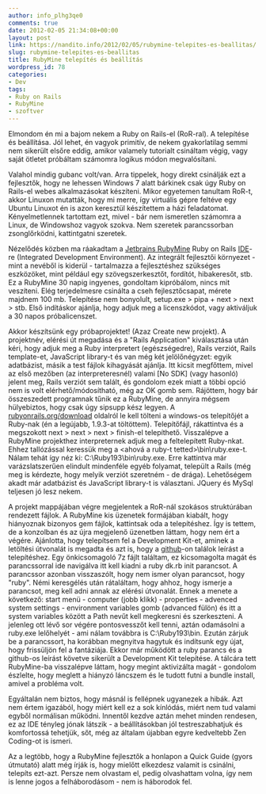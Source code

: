 ```yaml
---
author: info_plhg3qe0
comments: true
date: 2012-02-05 21:34:08+00:00
layout: post
link: https://nandito.info/2012/02/05/rubymine-telepites-es-beallitas/
slug: rubymine-telepites-es-beallitas
title: RubyMine telepítés és beállítás
wordpress_id: 78
categories:
- Dev
tags:
- Ruby on Rails
- RubyMine
- szoftver
---
```


Elmondom én mi a bajom nekem a Ruby on Rails-el (RoR-ral). A telepítése és beállítása. Jól lehet, én vagyok primitív, de nekem gyakorlatilag semmi nem sikerült elsőre eddig, amikor valamely tutorialt csináltam végig, vagy saját ötletet próbáltam számomra logikus módon megvalósítani.

Valahol mindig gubanc volt/van. Arra tippelek, hogy direkt csinálják ezt a fejlesztők, hogy ne lehessen Windows 7 alatt bárkinek csak úgy Ruby on Rails-el webes alkalmazásokat készíteni. Mikor egyetemen tanultam RoR-t, akkor Linuxon mutatták, hogy mi merre, így virtuális gépre feltéve egy Ubuntu Linuxot én is azon keresztül készítettem a házi feladatomat. Kényelmetlennek tartottam ezt, mivel - bár nem ismeretlen számomra a Linux, de Windowshoz vagyok szokva. Nem szeretek parancssorban zsonglőrködni, kattintgatni szeretek.

Nézelődés közben ma ráakadtam a [Jetbrains RubyMine](http://www.jetbrains.com/ruby/index.html) Ruby on Rails [IDE](http://hu.wikipedia.org/wiki/Integr%C3%A1lt_fejleszt%C5%91i_k%C3%B6rnyezet)-re (Integrated Development Environment). Az integrált fejlesztői környezet - mint a nevéből is kiderül - tartalmazza a fejlesztéshez szükséges eszközöket, mint például egy szövegszerkesztőt, fordítót, hibakeresőt, stb. Ez a RubyMine 30 napig ingyenes, gondoltam kipróbálom, nincs mit veszíteni. Elég terjedelmesre csinálta a cseh fejlesztőcsapat, mérete majdnem 100 mb. Telepítése nem bonyolult, setup.exe > pipa + next > next > stb. Első indításkor ajánlja, hogy adjuk meg a licenszkódot, vagy aktiváljuk a 30 napos próbalicenszet.

Akkor készítsünk egy próbaprojektet! (Azaz Create new projekt). A projektnév, elérési út megadása és a "Rails Application" kiválasztása után kéri, hogy adjuk meg a Ruby interpretert (egészségedre), Rails verziót, Rails template-et, JavaScript library-t és van még két jelölőnégyzet: egyik adatbázist, másik a test fájlok kihagyását ajánlja. Itt kicsit megfőttem, mivel az első mezőben (az interpreteresnél) valami [No SDK] (vagy hasonló) jelent meg, Rails verziót sem talált, és gondolom ezek miatt a többi opció nem is volt elérhető/módosítható, még az OK gomb sem. Rájöttem, hogy bár összeszedett programnak tűnik ez a RubyMine, de annyira mégsem hülyebiztos, hogy csak úgy sipsupp kész legyen. A [rubyonrails.org/download](http://rubyonrails.org/download) oldalról le kell tölteni a windows-os telepítőjét a Ruby-nak (én a legújabb, 1.9.3-at töltöttem). Telepítőfájl, rákattintva és a megszokott next > next > next > finish-el telepíthető. Visszalépve a RubyMine projekthez interpreternek adjuk meg a feltelepített Ruby-nkat. Ehhez tallózással keressük meg a <ahová a ruby-t tetted>\bin\ruby.exe-t. Nálam tehát így néz ki: C:\Ruby193\bin\ruby.exe. Erre kattintva már varázslatszerűen elindult mindenféle egyéb folyamat, települt a Rails (még meg is kérdezte, hogy melyik verziót szeretném - de drága). Lehetőségem akadt már adatbázist és JavaScript library-t is választani. JQuery és MySql teljesen jó lesz nekem.

A projekt mappájában végre megjelentek a RoR-nál szokásos struktúrában rendezett fájlok. A RubyMine kis üzenetek formájában kiabált, hogy hiányoznak bizonyos gem fájlok, kattintsak oda a telepítéshez. Így is tettem, de a konzolban és az újra megjelenő üzenetben láttam, hogy nem ért a végére. Ajánlotta, hogy telepítsem fel a Development Kit-et, aminek a letöltési útvonalát is megadta és azt is, hogy a [github](https://github.com/oneclick/rubyinstaller/wiki/Development-Kit)-on találok leírást a telepítéshez. Egy önkicsomagoló 7z fájlt találtam, ez kicsomagolta magát és parancssorral ide navigálva itt kell kiadni a ruby dk.rb init parancsot. A parancssor azonban visszaszólt, hogy nem ismer olyan parancsot, hogy "ruby". Némi keresgélés után rátaláltam, hogy ahhoz, hogy ismerje a parancsot, meg kell adni annak az elérési útvonalát. Ennek a menete a következő: start menü - computer (jobb klikk) - properties - advenced system settings - environment variables gomb (advanced fülön) és itt a system variables között a Path nevűt kell megkeresni és szerkeszteni. A jelenleg ott lévő sor végére pontosvesszőt kell tenni, aztán odamásolni a ruby.exe lelőhelyét - ami nálam továbbra is C:\Ruby193\bin. Ezután zárjuk be a parancssort, ha korábban megnyitva hagytuk és indítsunk egy újat, hogy frissüljön fel a fantáziája. Ekkor már működött a ruby parancs és a github-os leírást követve sikerült a Development Kit telepítése. A tálcára tett RubyMine-ba visszalépve láttam, hogy megint aktivizálta magát - gondolom észlelte, hogy meglett a hiányzó láncszem és le tudott futni a bundle install, amivel a probléma volt.

Egyáltalán nem biztos, hogy másnál is fellépnek ugyanezek a hibák. Azt nem értem igazából, hogy miért kell ez a sok kínlódás, miért nem tud valami egyből normálisan működni. Innentől kezdve aztán mehet minden rendesen, ez az IDE tényleg jónak látszik - a beállításokban jól testreszabhatjuk és komfortossá tehetjük, sőt, még az általam újabban egyre kedveltebb Zen Coding-ot is ismeri.

Az a legtöbb, hogy a RubyMine fejlesztők a honlapon a Quick Guide (gyors útmutató) alatt még írják is, hogy mielőtt elkezdesz valamit is csinálni, telepíts ezt-azt. Persze nem olvastam el, pedig olvashattam volna, így nem is lenne jogos a felháborodásom - nem is háborodok fel.
